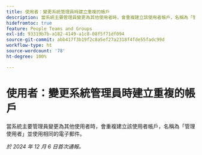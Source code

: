 ```yaml
---
title: 使用者：變更系統管理員時建立重複的帳戶
description: 當系統主要管理員變更為其他使用者時，會重複建立該使用者帳戶，名稱為「管理使用者」並使用相同的電子郵件。
hidefromtoc: true
feature: People Teams and Groups
exl-id: 93319b7b-a182-4149-a1c8-08f5f71df094
source-git-commit: abb417f3b19f2c8a5ef27a2318f4fde55fadc99d
workflow-type: ht
source-wordcount: '78'
ht-degree: 100%

---
```


# 使用者：變更系統管理員時建立重複的帳戶

當系統主要管理員變更為其他使用者時，會重複建立該使用者帳戶，名稱為「管理使用者」並使用相同的電子郵件。

_於 2024 年 12 月 6 日首次通報。_

